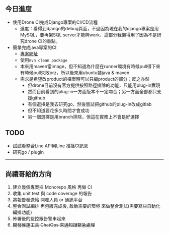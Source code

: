 ## 今日進度
- 使用Drone CI完成Django專案的CI/CD流程
    - 進度：看得到django的debug頁面，不過因為現在我的django專案是用MySQL，要再架SQL server才能夠work，這部分我懶得用了因為不是研究drone CI的重點。
- 簡單完成java專案的CI
    - [專案網址](https://gitlab.com/fintech-lab1/ci-lab)
    - 使用```mvn clean package```
    - 本來用maven當image，但不知道為什麼在runner環境有時候pull得下來有時候pull失敗orz，所以後來用ubuntu裝java & maven
    - 需求是希望改product的檔案時可以只編product的部分；反之亦然
        - 但drone目前沒有官方提供按照路徑排除的功能，只能用plug-in實現
        - 然而目前看到的plug-in一方面版本不一定吻合；另一方面全部都只支援github
        - 有個選擇是我去研究go，然後嘗試把github的plug-in改成gitlab
        - 但不知道要花多久時間才會成功
        - 另一個選擇是用branch排除，但這在實務上不會是好選擇
## TODO
- 試試看整合Line API用Line 推播CI訊息
- 研究go / plugin
---
## 尚禮哥給的方向
1. 建立幾個專案採 Monorepo 風格 再做 CI
2. 收集 unit test 與 code coverage 的報告
3. 將報告發送給 開發人員 or 通訊平台
4. 整合測試編排 再包版完成後, 啟動需要的環境 來做整合測試(需要寫些自動化編排功能)
5. 佈署後的監控跟告警串起來
6. ~~開發維運工具 ChatOps 來通知跟緊急處理~~